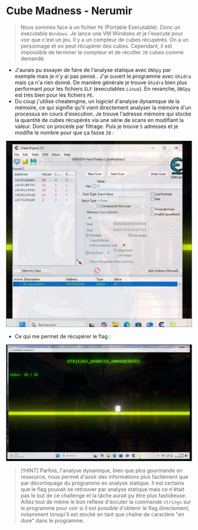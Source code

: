 # Cube Madness - Nerumir

> Nous sommes face à un fichier `PE` (Portable Executable). Donc un executable `Windows`. Je lance une VM Windows et je l'execute pour voir que c'est un jeu. Il y a un compteur de cubes récupérés. On a un personnage et on peut récupérer des cubes. Cependant, il est impossible de terminer le compteur et de récolter `20` cubes comme demandé.

- J'aurais pu essayer de faire de l'analyse statique avec `DNSpy` par exemple mais je n'y ai pas pensé.. J'ai ouvert le programme avec `Ghidra` mais ça n'a rien donné. De manière générale je trouve `Ghidra` bien plus performant pour les fichiers `ELF` (executables `Linux`). En revanche, `DNSpy` est très bien pour les fichiers `PE`.
- Du coup j'utilise cheatengine, un logiciel d'analyse dynamique de la mémoire, ce qui signifie qu'il vient directement analyser la mémoire d'un processus en cours d'execution. Je trouve l'adresse mémoire qui stocke la quantité de cubes récupérés via une série de scans en modifiant la valeur. Donc on procède par filtrage. Puis je trouve `5` adresses et je modifie le nombre pour que ça fasse `20` :

![cheat](data/cheat.webp)

- Ce qui me permet de récupérer le flag :

![Flag](data/flag.webp) 

> [!HINT]
> Parfois, l'analyse dynamique, bien que plus gourmande en ressource, nous permet d'avoir des informations plus facilement que par décortiquage du programme en analyse statique. Il est certains que le flag pouvait se retrouver par analyse statique mais ce n'était pas le but de ce challenge et la tâche aurait pu être plus fastidieuse. Aillez tout de même le bon reflexe d'excuter la commande `strings` sur le programme pour voir si il est possible d'obtenir le flag directement, notamment lorsqu'il est stocké en tant que chaîne de caractère "en dure" dans le programme.
